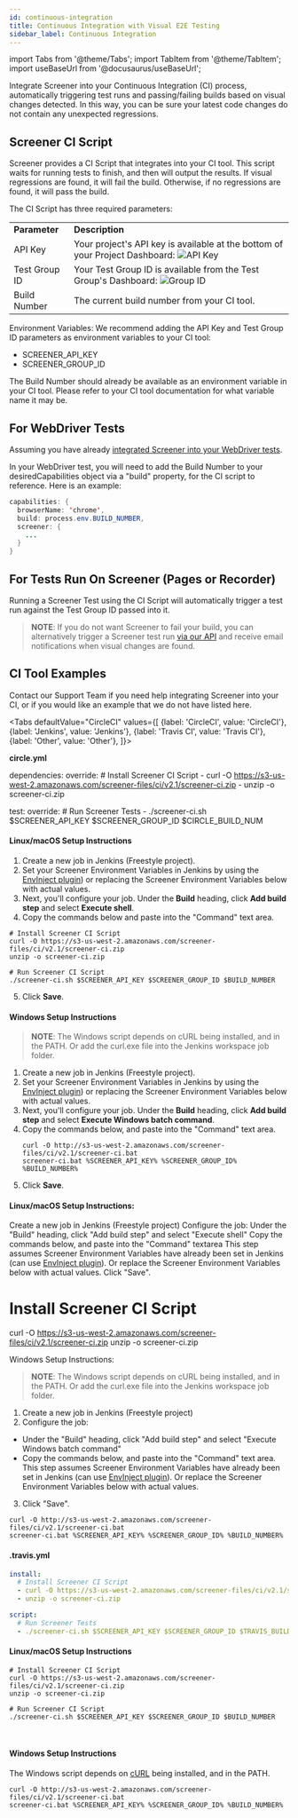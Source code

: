 ```yaml
---
id: continuous-integration
title: Continuous Integration with Visual E2E Testing
sidebar_label: Continuous Integration
---
```


import Tabs from '@theme/Tabs';
import TabItem from '@theme/TabItem';
import useBaseUrl from '@docusaurus/useBaseUrl';

Integrate Screener into your Continuous Integration (CI) process, automatically triggering test runs and passing/failing builds based on visual changes detected. In this way, you can be sure your latest code changes do not contain any unexpected regressions.

## Screener CI Script

Screener provides a CI Script that integrates into your CI tool. This script waits for running tests to finish, and then will output the results. If visual regressions are found, it will fail the build. Otherwise, if no regressions are found, it will pass the build.

The CI Script has three required parameters:

<table>
  <tr>
   <td><strong>Parameter</strong>
   </td>
   <td><strong>Description</strong>
   </td>
  </tr>
  <tr>
   <td>API Key</td>
   <td>Your project's API key is available at the bottom of your Project Dashboard:
<img src={useBaseUrl('img/visual/e2e-api-key.png')} alt="API Key"/>
   </td>
  </tr>
  <tr>
   <td>Test Group ID</td>
   <td>Your Test Group ID is available from the Test Group's Dashboard:
<img src={useBaseUrl('img/visual/e2e-group-id.png')} alt="Group ID"/>
   </td>
  </tr>
  <tr>
   <td>Build Number</td>
   <td>The current build number from your CI tool.</td>
  </tr>
</table>

Environment Variables:
We recommend adding the API Key and Test Group ID parameters as environment variables to your CI tool:
* SCREENER_API_KEY
* SCREENER_GROUP_ID

The Build Number should already be available as an environment variable in your CI tool. Please refer to your CI tool documentation for what variable name it may be.


## For WebDriver Tests

Assuming you have already [integrated Screener into your WebDriver tests](/visual/e2e-testing/integrations/selenium-webdriver).

In your WebDriver test, you will need to add the Build Number to your desiredCapabilities object via a "build" property, for the CI script to reference. Here is an example:

```java
capabilities: {
  browserName: 'chrome',
  build: process.env.BUILD_NUMBER,
  screener: {
    ...
  }
}
```

## For Tests Run On Screener (Pages or Recorder)

Running a Screener Test using the CI Script will automatically trigger a test run against the Test Group ID passed into it.

>**NOTE**: If you do not want Screener to fail your build, you can alternatively trigger a Screener test run [via our API](/visual/e2e-testing/rest-api) and receive email notifications when visual changes are found.

## CI Tool Examples

Contact our Support Team if you need help integrating Screener into your CI, or if you would like an example that we do not have listed here.


<Tabs
  defaultValue="CircleCI"
  values={[
    {label: 'CircleCI', value: 'CircleCI'},
    {label: 'Jenkins', value: 'Jenkins'},
    {label: 'Travis CI', value: 'Travis CI'},
    {label: 'Other', value: 'Other'},
  ]}>

<TabItem value="CircleCI">

**circle.yml**

dependencies:
  override:
    # Install Screener CI Script
    - curl -O https://s3-us-west-2.amazonaws.com/screener-files/ci/v2.1/screener-ci.zip
    - unzip -o screener-ci.zip

test:
  override:
    # Run Screener Tests
    - ./screener-ci.sh $SCREENER_API_KEY $SCREENER_GROUP_ID $CIRCLE_BUILD_NUM

</TabItem>
<TabItem value="Jenkins">

#### **Linux/macOS Setup Instructions**

1. Create a new job in Jenkins (Freestyle project).
2. Set your Screener Environment Variables in Jenkins by using the [EnvInject plugin](https://wiki.jenkins-ci.org/display/JENKINS/EnvInject+Plugin)) or replacing the Screener Environment Variables below with actual values.
3. Next, you'll configure your job. Under the **Build** heading, click **Add build step** and select **Execute shell**.
4. Copy the commands below and paste into the "Command" text area.
  ```curl
  # Install Screener CI Script
  curl -O https://s3-us-west-2.amazonaws.com/screener-files/ci/v2.1/screener-ci.zip
  unzip -o screener-ci.zip

  # Run Screener CI Script
  ./screener-ci.sh $SCREENER_API_KEY $SCREENER_GROUP_ID $BUILD_NUMBER
  ```
5. Click **Save**.

#### **Windows Setup Instructions**

>**NOTE**: The Windows script depends on cURL being installed, and in the PATH. Or add the curl.exe file into the Jenkins workspace job folder.

1. Create a new job in Jenkins (Freestyle project).
2. Set your Screener Environment Variables in Jenkins by using the [EnvInject plugin](https://wiki.jenkins-ci.org/display/JENKINS/EnvInject+Plugin)) or replacing the Screener Environment Variables below with actual values.
3. Next, you'll configure your job. Under the **Build** heading, click **Add build step** and select **Execute Windows batch command**.
4. Copy the commands below, and paste into the "Command" text area.
    ```curl
    curl -O http://s3-us-west-2.amazonaws.com/screener-files/ci/v2.1/screener-ci.bat
    screener-ci.bat %SCREENER_API_KEY% %SCREENER_GROUP_ID% %BUILD_NUMBER%
    ```
5. Click **Save**.

#### **Linux/macOS Setup Instructions:**
Create a new job in Jenkins (Freestyle project)
Configure the job:
Under the "Build" heading, click "Add build step" and select "Execute shell"
Copy the commands below, and paste into the "Command" textarea
This step assumes Screener Environment Variables have already been set in Jenkins (can use [EnvInject plugin](https://wiki.jenkins-ci.org/display/JENKINS/EnvInject+Plugin)). Or replace the Screener Environment Variables below with actual values.
Click "Save".

# Install Screener CI Script
curl -O https://s3-us-west-2.amazonaws.com/screener-files/ci/v2.1/screener-ci.zip
unzip -o screener-ci.zip

Windows Setup Instructions:

>**NOTE**: The Windows script depends on cURL being installed, and in the PATH. Or add the curl.exe file into the Jenkins workspace job folder.

1. Create a new job in Jenkins (Freestyle project)
2. Configure the job:
  * Under the "Build" heading, click "Add build step" and select "Execute Windows batch command"
  * Copy the commands below, and paste into the "Command" text area.
    This step assumes Screener Environment Variables have already been set in Jenkins (can use [EnvInject plugin](https://wiki.jenkins-ci.org/display/JENKINS/EnvInject+Plugin)). Or replace the Screener Environment Variables below with actual values.
3. Click "Save".

```curl
curl -O http://s3-us-west-2.amazonaws.com/screener-files/ci/v2.1/screener-ci.bat
screener-ci.bat %SCREENER_API_KEY% %SCREENER_GROUP_ID% %BUILD_NUMBER%
```

</TabItem>
<TabItem value="Travis CI">

#### **.travis.yml**

```yaml
install:
  # Install Screener CI Script
  - curl -O https://s3-us-west-2.amazonaws.com/screener-files/ci/v2.1/screener-ci.zip
  - unzip -o screener-ci.zip

script:
  # Run Screener Tests
  - ./screener-ci.sh $SCREENER_API_KEY $SCREENER_GROUP_ID $TRAVIS_BUILD_NUMBER
```

</TabItem>
<TabItem value="Other">

#### **Linux/macOS Setup Instructions**

```cURL
# Install Screener CI Script
curl -O https://s3-us-west-2.amazonaws.com/screener-files/ci/v2.1/screener-ci.zip
unzip -o screener-ci.zip

# Run Screener CI Script
./screener-ci.sh $SCREENER_API_KEY $SCREENER_GROUP_ID $BUILD_NUMBER
```

<br/>

#### **Windows Setup Instructions**


The Windows script depends on [cURL](https://curl.haxx.se/download.html) being installed, and in the PATH.

```curl
curl -O http://s3-us-west-2.amazonaws.com/screener-files/ci/v2.1/screener-ci.bat
screener-ci.bat %SCREENER_API_KEY% %SCREENER_GROUP_ID% %BUILD_NUMBER%
```

</TabItem>
</Tabs>
